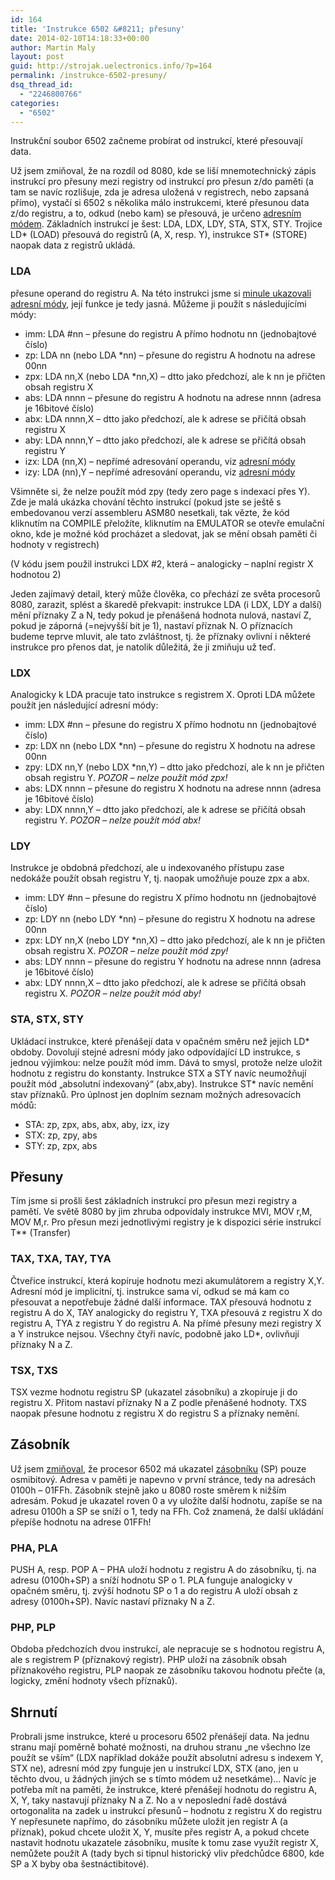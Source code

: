 ```yaml
---
id: 164
title: 'Instrukce 6502 &#8211; přesuny'
date: 2014-02-10T14:18:33+00:00
author: Martin Maly
layout: post
guid: http://strojak.uelectronics.info/?p=164
permalink: /instrukce-6502-presuny/
dsq_thread_id:
  - "2246800766"
categories:
  - "6502"
---
```

Instrukční soubor 6502 začneme probírat od instrukcí, které přesouvají data.

<!--more-->

Už jsem zmiňoval, že na rozdíl od 8080, kde se liší mnemotechnický zápis instrukcí pro přesuny mezi registry od instrukcí pro přesun z/do paměti (a tam se navíc rozlišuje, zda je adresa uložená v registrech, nebo zapsaná přímo), vystačí si 6502 s několika málo instrukcemi, které přesunou data z/do registru, a to, odkud (nebo kam) se přesouvá, je určeno [adresním módem](http://strojak.uelectronics.info/adresni-mody-6502/ "Adresní módy 6502"). Základních instrukcí je šest: LDA, LDX, LDY, STA, STX, STY. Trojice LD\* (LOAD) přesouvá do registrů (A, X, resp. Y), instrukce ST\* (STORE) naopak data z registrů ukládá.

### LDA

přesune operand do registru A. Na této instrukci jsme si [minule ukazovali adresní módy](http://strojak.uelectronics.info/adresni-mody-6502/ "Adresní módy 6502"), její funkce je tedy jasná. Můžeme ji použít s následujícími módy:

  * imm: LDA #nn &#8211; přesune do registru A přímo hodnotu nn (jednobajtové číslo)
  * zp: LDA nn (nebo LDA *nn) &#8211; přesune do registru A hodnotu na adrese 00nn
  * zpx: LDA nn,X (nebo LDA *nn,X) &#8211; dtto jako předchozí, ale k nn je přičten obsah registru X
  * abs: LDA nnnn &#8211; přesune do registru A hodnotu na adrese nnnn (adresa je 16bitové číslo)
  * abx: LDA nnnn,X &#8211; dtto jako předchozí, ale k adrese se přičítá obsah registru X
  * aby: LDA nnnn,Y &#8211; dtto jako předchozí, ale k adrese se přičítá obsah registru Y
  * izx: LDA (nn,X) &#8211; nepřímé adresování operandu, viz [adresní módy](http://strojak.uelectronics.info/adresni-mody-6502/ "Adresní módy 6502")
  * izy: LDA (nn),Y &#8211; nepřímé adresování operandu, viz [adresní módy](http://strojak.uelectronics.info/adresni-mody-6502/ "Adresní módy 6502")

Všimněte si, že nelze použít mód zpy (tedy zero page s indexací přes Y). Zde je malá ukázka chování těchto instrukcí (pokud jste se ještě s embedovanou verzí assembleru ASM80 nesetkali, tak vězte, že kód kliknutím na COMPILE přeložíte, kliknutím na EMULATOR se otevře emulační okno, kde je možné kód procházet a sledovat, jak se mění obsah paměti či hodnoty v registrech)



(V kódu jsem použil instrukci LDX #2, která &#8211; analogicky &#8211; naplní registr X hodnotou 2)

Jeden zajímavý detail, který může člověka, co přechází ze světa procesorů 8080, zarazit, splést a škaredě překvapit: instrukce LDA (i LDX, LDY a další) mění příznaky Z a N, tedy pokud je přenášená hodnota nulová, nastaví Z, pokud je záporná (=nejvyšší bit je 1), nastaví příznak N. O příznacích budeme teprve mluvit, ale tato zvláštnost, tj. že příznaky ovlivní i některé instrukce pro přenos dat, je natolik důležitá, že ji zmiňuju už teď.

### LDX

Analogicky k LDA pracuje tato instrukce s registrem X. Oproti LDA můžete použít jen následující adresní módy:

  * imm: LDX #nn &#8211; přesune do registru X přímo hodnotu nn (jednobajtové číslo)
  * zp: LDX nn (nebo LDX *nn) &#8211; přesune do registru X hodnotu na adrese 00nn
  * zpy: LDX nn,Y (nebo LDX *nn,Y) &#8211; dtto jako předchozí, ale k nn je přičten obsah registru Y. _POZOR &#8211; nelze použít mód zpx!_
  * abs: LDX nnnn &#8211; přesune do registru X hodnotu na adrese nnnn (adresa je 16bitové číslo)
  * aby: LDX nnnn,Y &#8211; dtto jako předchozí, ale k adrese se přičítá obsah registru Y. _POZOR &#8211; nelze použít mód abx!_

### LDY

Instrukce je obdobná předchozí, ale u indexovaného přístupu zase nedokáže použít obsah registru Y, tj. naopak umožňuje pouze zpx a abx.

  * imm: LDY #nn &#8211; přesune do registru X přímo hodnotu nn (jednobajtové číslo)
  * zp: LDY nn (nebo LDY *nn) &#8211; přesune do registru X hodnotu na adrese 00nn
  * zpx: LDY nn,X (nebo LDY *nn,X) &#8211; dtto jako předchozí, ale k nn je přičten obsah registru X. _POZOR &#8211; nelze použít mód zpy!_
  * abs: LDY nnnn &#8211; přesune do registru Y hodnotu na adrese nnnn (adresa je 16bitové číslo)
  * abx: LDY nnnn,X &#8211; dtto jako předchozí, ale k adrese se přičítá obsah registru X. _POZOR &#8211; nelze použít mód aby!_

### STA, STX, STY

Ukládací instrukce, které přenášejí data v opačném směru než jejich LD\* obdoby. Dovolují stejné adresní módy jako odpovídající LD instrukce, s jednou výjimkou: nelze použít mód imm. Dává to smysl, protože nelze uložit hodnotu z registru do konstanty. Instrukce STX a STY navíc neumožňují použít mód &#8222;absolutní indexovaný&#8220; (abx,aby). Instrukce ST\* navíc nemění stav příznaků. Pro úplnost jen doplním seznam možných adresovacích módů:

  * STA: zp, zpx, abs, abx, aby, izx, izy
  * STX: zp, zpy, abs
  * STY: zp, zpx, abs

## Přesuny

Tím jsme si prošli šest základních instrukcí pro přesun mezi registry a pamětí. Ve světě 8080 by jim zhruba odpovídaly instrukce MVI, MOV r,M, MOV M,r. Pro přesun mezi jednotlivými registry je k dispozici série instrukcí T** (Transfer)

### TAX, TXA, TAY, TYA

Čtveřice instrukcí, která kopíruje hodnotu mezi akumulátorem a registry X,Y. Adresní mód je implicitní, tj. instrukce sama ví, odkud se má kam co přesouvat a nepotřebuje žádné další informace. TAX přesouvá hodnotu z registru A do X, TAY analogicky do registru Y, TXA přesouvá z registru X do registru A, TYA z registru Y do registru A. Na přímé přesuny mezi registry X a Y instrukce nejsou. Všechny čtyři navíc, podobně jako LD*, ovlivňují příznaky N a Z.

### TSX, TXS

TSX vezme hodnotu registru SP (ukazatel zásobníku) a zkopíruje ji do registru X. Přitom nastaví příznaky N a Z podle přenášené hodnoty. TXS naopak přesune hodnotu z registru X do registru S a příznaky nemění.

## Zásobník

Už jsem [zmiňoval](http://strojak.uelectronics.info/architektura-6502/ "Architektura 6502"), že procesor 6502 má ukazatel [zásobníku](http://strojak.uelectronics.info/8080-priznaky-a-zasobnik/ "8080 – příznaky a zásobník") (SP) pouze osmibitový. Adresa v paměti je napevno v první stránce, tedy na adresách 0100h &#8211; 01FFh. Zásobník stejně jako u 8080 roste směrem k nižším adresám. Pokud je ukazatel roven 0 a vy uložíte další hodnotu, zapíše se na adresu 0100h a SP se sníží o 1, tedy na FFh. Což znamená, že další ukládání přepíše hodnotu na adrese 01FFh!

### PHA, PLA

PUSH A, resp. POP A &#8211; PHA uloží hodnotu z registru A do zásobníku, tj. na adresu (0100h+SP) a sníží hodnotu SP o 1. PLA funguje analogicky v opačném směru, tj. zvýší hodnotu SP o 1 a do registru A uloží obsah z adresy (0100h+SP). Navíc nastaví příznaky N a Z.

### PHP, PLP

Obdoba předchozích dvou instrukcí, ale nepracuje se s hodnotou registru A, ale s registrem P (příznakový registr). PHP uloží na zásobník obsah příznakového registru, PLP naopak ze zásobníku takovou hodnotu přečte (a, logicky, změní hodnoty všech příznaků).

## Shrnutí

Probrali jsme instrukce, které u procesoru 6502 přenášejí data. Na jednu stranu mají poměrně bohaté možnosti, na druhou stranu &#8222;ne všechno lze použít se vším&#8220; (LDX například dokáže použít absolutní adresu s indexem Y, STX ne), adresní mód zpy funguje jen u instrukcí LDX, STX (ano, jen u těchto dvou, u žádných jiných se s tímto módem už nesetkáme)&#8230; Navíc je potřeba mít na paměti, že instrukce, které přenášejí hodnotu do registru A, X, Y, taky nastavují příznaky N a Z. No a v neposlední řadě dostává ortogonalita na zadek u instrukcí přesunů &#8211; hodnotu z registru X do registru Y nepřesunete napřímo, do zásobníku můžete uložit jen registr A (a příznak), pokud chcete uložit X, Y, musíte přes registr A, a pokud chcete nastavit hodnotu ukazatele zásobníku, musíte k tomu zase využít registr X, nemůžete použít A (tady bych si tipnul historický vliv předchůdce 6800, kde SP a X byby oba šestnáctibitové).